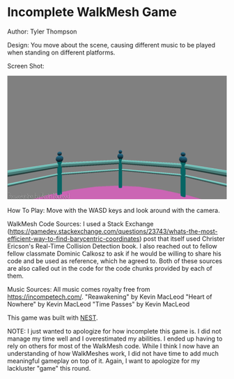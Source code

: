 # Incomplete WalkMesh Game

Author: Tyler Thompson

Design: You move about the scene, causing different music to be played when standing on different platforms.

Screen Shot:

![Screen Shot](screenshot.png)

How To Play: Move with the WASD keys and look around with the camera.

WalkMesh Code Sources:
I used a Stack Exchange (https://gamedev.stackexchange.com/questions/23743/whats-the-most-efficient-way-to-find-barycentric-coordinates) post that itself used Christer Ericson's Real-Time Collision Detection book.
I also reached out to fellow fellow classmate Dominic Calkosz to ask if he would be willing to share his code and be used as reference, which he agreed to.
Both of these sources are also called out in the code for the code chunks provided by each of them.

Music Sources:
All music comes royalty free from https://incompetech.com/.
"Reawakening" by Kevin MacLeod
"Heart of Nowhere" by Kevin MacLeod
"Time Passes" by Kevin MacLeod

This game was built with [NEST](NEST.md).

NOTE: I just wanted to apologize for how incomplete this game is. I did not manage my time well and I overestimated my abilities. I ended up having to rely on others for most of the WalkMesh code. While I think I now have an understanding of how WalkMeshes work, I did not have time to add much meaningful gameplay on top of it. Again, I want to apologize for my lackluster "game" this round.

